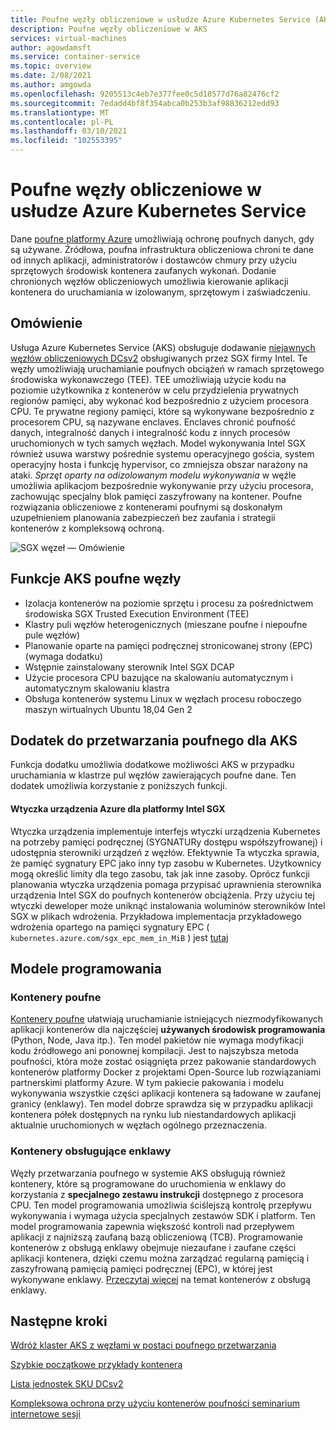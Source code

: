 ```yaml
---
title: Poufne węzły obliczeniowe w usłudze Azure Kubernetes Service (AKS)
description: Poufne węzły obliczeniowe w AKS
services: virtual-machines
author: agowdamsft
ms.service: container-service
ms.topic: overview
ms.date: 2/08/2021
ms.author: amgowda
ms.openlocfilehash: 9205513c4eb7e377fee0c5d18577d76a82476cf2
ms.sourcegitcommit: 7edadd4bf8f354abca0b253b3af98836212edd93
ms.translationtype: MT
ms.contentlocale: pl-PL
ms.lasthandoff: 03/10/2021
ms.locfileid: "102553395"
---
```

# <a name="confidential-computing-nodes-on-azure-kubernetes-service"></a>Poufne węzły obliczeniowe w usłudze Azure Kubernetes Service

Dane [poufne platformy Azure](overview.md) umożliwiają ochronę poufnych danych, gdy są używane. Źródłowa, poufna infrastruktura obliczeniowa chroni te dane od innych aplikacji, administratorów i dostawców chmury przy użyciu sprzętowych środowisk kontenera zaufanych wykonań. Dodanie chronionych węzłów obliczeniowych umożliwia kierowanie aplikacji kontenera do uruchamiania w izolowanym, sprzętowym i zaświadczeniu.

## <a name="overview"></a>Omówienie

Usługa Azure Kubernetes Service (AKS) obsługuje dodawanie [niejawnych węzłów obliczeniowych DCsv2](confidential-computing-enclaves.md) obsługiwanych przez SGX firmy Intel. Te węzły umożliwiają uruchamianie poufnych obciążeń w ramach sprzętowego środowiska wykonawczego (TEE). TEE umożliwiają użycie kodu na poziomie użytkownika z kontenerów w celu przydzielenia prywatnych regionów pamięci, aby wykonać kod bezpośrednio z użyciem procesora CPU. Te prywatne regiony pamięci, które są wykonywane bezpośrednio z procesorem CPU, są nazywane enclaves. Enclaves chronić poufność danych, integralność danych i integralność kodu z innych procesów uruchomionych w tych samych węzłach. Model wykonywania Intel SGX również usuwa warstwy pośrednie systemu operacyjnego gościa, system operacyjny hosta i funkcję hypervisor, co zmniejsza obszar narażony na ataki. *Sprzęt oparty na odizolowanym modelu wykonywania* w węźle umożliwia aplikacjom bezpośrednie wykonywanie przy użyciu procesora, zachowując specjalny blok pamięci zaszyfrowany na kontener. Poufne rozwiązania obliczeniowe z kontenerami poufnymi są doskonałym uzupełnieniem planowania zabezpieczeń bez zaufania i strategii kontenerów z kompleksową ochroną.

![SGX węzeł — Omówienie](./media/confidential-nodes-aks-overview/sgxaksnode.jpg)

## <a name="aks-confidential-nodes-features"></a>Funkcje AKS poufne węzły

- Izolacja kontenerów na poziomie sprzętu i procesu za pośrednictwem środowiska SGX Trusted Execution Environment (TEE) 
- Klastry puli węzłów heterogenicznych (mieszane poufne i niepoufne pule węzłów)
- Planowanie oparte na pamięci podręcznej stronicowanej strony (EPC) (wymaga dodatku)
- Wstępnie zainstalowany sterownik Intel SGX DCAP
- Użycie procesora CPU bazujące na skalowaniu automatycznym i automatycznym skalowaniu klastra
- Obsługa kontenerów systemu Linux w węzłach procesu roboczego maszyn wirtualnych Ubuntu 18,04 Gen 2

## <a name="confidential-computing-add-on-for-aks"></a>Dodatek do przetwarzania poufnego dla AKS
Funkcja dodatku umożliwia dodatkowe możliwości AKS w przypadku uruchamiania w klastrze pul węzłów zawierających poufne dane. Ten dodatek umożliwia korzystanie z poniższych funkcji.

#### <a name="azure-device-plugin-for-intel-sgx"></a>Wtyczka urządzenia Azure dla platformy Intel SGX <a id="sgx-plugin"></a>

Wtyczka urządzenia implementuje interfejs wtyczki urządzenia Kubernetes na potrzeby pamięci podręcznej (SYGNATURy dostępu współszyfrowanej) i udostępnia sterowniki urządzeń z węzłów. Efektywnie Ta wtyczka sprawia, że pamięć sygnatury EPC jako inny typ zasobu w Kubernetes. Użytkownicy mogą określić limity dla tego zasobu, tak jak inne zasoby. Oprócz funkcji planowania wtyczka urządzenia pomaga przypisać uprawnienia sterownika urządzenia Intel SGX do poufnych kontenerów obciążenia. Przy użyciu tej wtyczki deweloper może uniknąć instalowania woluminów sterowników Intel SGX w plikach wdrożenia. Przykładowa implementacja przykładowego wdrożenia opartego na pamięci sygnatury EPC ( `kubernetes.azure.com/sgx_epc_mem_in_MiB` ) jest [tutaj](https://github.com/Azure-Samples/confidential-computing/blob/main/containersamples/helloworld/helm/templates/helloworld.yaml)


## <a name="programming-models"></a>Modele programowania

### <a name="confidential-containers"></a>Kontenery poufne

[Kontenery poufne](confidential-containers.md) ułatwiają uruchamianie istniejących niezmodyfikowanych aplikacji kontenerów dla najczęściej **używanych środowisk programowania** (Python, Node, Java itp.). Ten model pakietów nie wymaga modyfikacji kodu źródłowego ani ponownej kompilacji. Jest to najszybsza metoda poufności, która może zostać osiągnięta przez pakowanie standardowych kontenerów platformy Docker z projektami Open-Source lub rozwiązaniami partnerskimi platformy Azure. W tym pakiecie pakowania i modelu wykonywania wszystkie części aplikacji kontenera są ładowane w zaufanej granicy (enklawy). Ten model dobrze sprawdza się w przypadku aplikacji kontenera półek dostępnych na rynku lub niestandardowych aplikacji aktualnie uruchomionych w węzłach ogólnego przeznaczenia.

### <a name="enclave-aware-containers"></a>Kontenery obsługujące enklawy
Węzły przetwarzania poufnego w systemie AKS obsługują również kontenery, które są programowane do uruchomienia w enklawy do korzystania z **specjalnego zestawu instrukcji** dostępnego z procesora CPU. Ten model programowania umożliwia ściślejszą kontrolę przepływu wykonywania i wymaga użycia specjalnych zestawów SDK i platform. Ten model programowania zapewnia większość kontroli nad przepływem aplikacji z najniższą zaufaną bazą obliczeniową (TCB). Programowanie kontenerów z obsługą enklawy obejmuje niezaufane i zaufane części aplikacji kontenera, dzięki czemu można zarządzać regularną pamięcią i zaszyfrowaną pamięcią pamięci podręcznej (EPC), w której jest wykonywane enklawy. [Przeczytaj więcej](enclave-aware-containers.md) na temat kontenerów z obsługą enklawy.

## <a name="next-steps"></a>Następne kroki

[Wdróż klaster AKS z węzłami w postaci poufnego przetwarzania](./confidential-nodes-aks-get-started.md)

[Szybkie początkowe przykłady kontenera](https://github.com/Azure-Samples/confidential-container-samples)

[Lista jednostek SKU DCsv2](../virtual-machines/dcv2-series.md)

[Kompleksowa ochrona przy użyciu kontenerów poufności seminarium internetowe sesji](https://www.youtube.com/watch?reload=9&v=FYZxtHI_Or0&feature=youtu.be)

<!-- LINKS - external -->
[Azure Attestation]: ../attestation/index.yml


<!-- LINKS - internal -->
[DC Virtual Machine]: /confidential-computing/virtual-machine-solutions
